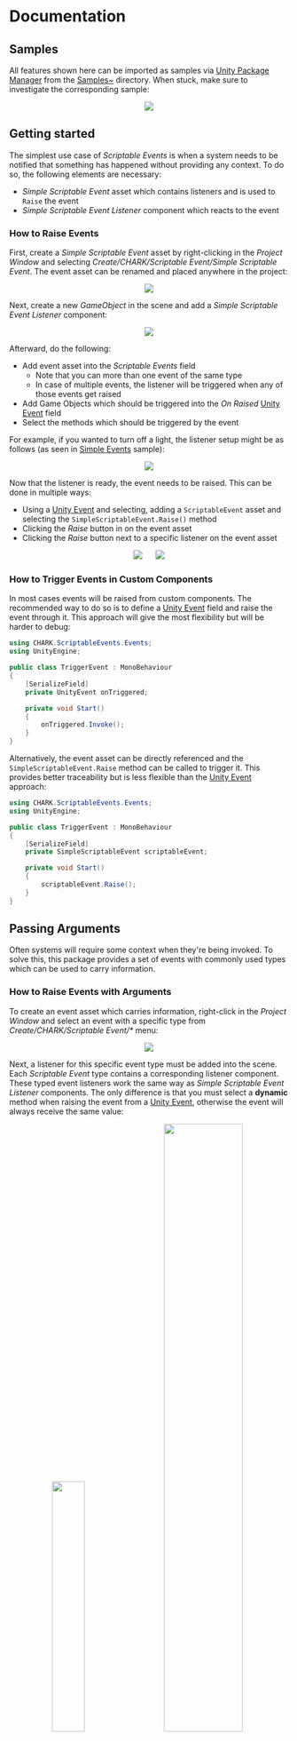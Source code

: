 [Unity Package Manager]: https://docs.unity3d.com/Manual/upm-ui.html
[Unity Event]: https://docs.unity3d.com/ScriptReference/Events.UnityEvent.html
[Samples~]: ../Samples%7E
[Simple Events]: ../Samples%7E/SimpleEvents
[Events With Arguments]: ../Samples%7E/EventsWithArguments
[Custom Events]: ../Samples%7E/CustomEvents
[ExecuteInEditMode]: https://docs.unity3d.com/ScriptReference/ExecuteInEditMode.html

# Documentation

## Samples

All features shown here can be imported as samples via [Unity Package Manager] from the [Samples~] directory. When stuck, make sure to investigate the corresponding sample:

<p align="center">
  <img src="samples.png"/>
</p>

## Getting started

The simplest use case of _Scriptable Events_ is when a system needs to be notified that something has happened without providing any context. To do so, the following elements are necessary:

- _Simple Scriptable Event_ asset which contains listeners and is used to `Raise` the event
- _Simple Scriptable Event Listener_ component which reacts to the event

### How to Raise Events

First, create a _Simple Scriptable Event_ asset by right-clicking in the _Project Window_ and selecting _Create/CHARK/Scriptable Event/Simple Scriptable Event_. The event asset can be renamed and placed anywhere in the project:

<p align="center">
  <img src="simple-scriptable-event-create.png"/>
</p>

Next, create a new _GameObject_ in the scene and add a _Simple Scriptable Event Listener_ component:

<p align="center">
  <img src="simple-scriptable-event-listener.png"/>
</p>

Afterward, do the following:

- Add event asset into the _Scriptable Events_ field
  - Note that you can more than one event of the same type
  - In case of multiple events, the listener will be triggered when any of those events get raised
- Add Game Objects which should be triggered into the _On Raised_ [Unity Event] field
- Select the methods which should be triggered by the event

For example, if you wanted to turn off a light, the listener setup might be as follows (as seen in [Simple Events] sample):
<p align="center">
  <img src="simple-scriptable-event-listener-sample.png"/>
</p>

Now that the listener is ready, the event needs to be raised. This can be done in multiple ways:

- Using a [Unity Event] and selecting, adding a `ScriptableEvent` asset and selecting the `SimpleScriptableEvent.Raise()` method
- Clicking the _Raise_ button in on the event asset
- Clicking the _Raise_ button next to a specific listener on the event asset

<p align="center">
  <img hspace="2%" src="simple-scriptable-event-raise-unity-event.png"/>
  <img hspace="2%" src="simple-scriptable-event-raise.png"/>
</p>

### How to Trigger Events in Custom Components

In most cases events will be raised from custom components. The recommended way to do so is to define a [Unity Event] field and raise the event through it. This approach will give the most flexibility but will be harder to debug:

```cs
using CHARK.ScriptableEvents.Events;
using UnityEngine;

public class TriggerEvent : MonoBehaviour
{
    [SerializeField]
    private UnityEvent onTriggered;

    private void Start()
    {
        onTriggered.Invoke();
    }
}
```

Alternatively, the event asset can be directly referenced and the `SimpleScriptableEvent.Raise` method can be called to trigger it. This provides better traceability but is less flexible than the [Unity Event] approach:

```cs
using CHARK.ScriptableEvents.Events;
using UnityEngine;

public class TriggerEvent : MonoBehaviour
{
    [SerializeField]
    private SimpleScriptableEvent scriptableEvent;

    private void Start()
    {
        scriptableEvent.Raise();
    }
}
```

## Passing Arguments

Often systems will require some context when they're being invoked. To solve this, this package provides a set of events with commonly used types which can be used to carry information.

### How to Raise Events with Arguments

To create an event asset which carries information, right-click in the _Project Window_ and select an event with a specific type from _Create/CHARK/Scriptable Event/*_ menu:

<p align="center">
  <img src="scriptable-event-arg-create.png"/>
</p>

Next, a listener for this specific event type must be added into the scene. Each _Scriptable Event_ type contains a corresponding listener component. These typed event listeners work the same way as _Simple Scriptable Event Listener_ components. The only difference is that you must select a **dynamic** method when raising the event from a [Unity Event], otherwise the event will always receive the same value:

<p align="center">
  <img hspace="2%" width="34%" src="scriptable-event-arg-listener-components.png"/>
  <img hspace="2%" width="53%" src="scriptable-event-arg-listener-dynamic.png"/>
</p>

To raise the event, follow the same steps as with _Simple Scriptable Event_. Again, make sure to select a **dynamic** `Raise` method:

<p align="center">
  <img src="scriptable-event-arg-raise-dynamic.png"/>
</p>

A more concrete example of this can be seen in [Events With Arguments] sample.

### How to Raise Events with Arguments in Custom Components

When raising events with arguments in code, it is also recommended to use [Unity Event] fields. However, when defining the event field, type information needs to be specified as well:

```cs
using UnityEngine;
using UnityEngine.Events;

public class TriggerEvent : MonoBehaviour
{
    [SerializeField]
    private UnityEvent<float> onTriggered;

    private void Start()
    {
        // Argument value.
        var value = 1.0f;

        onTriggered.Invoke(value);
    }
}
```

Alternatively, the event asset can be referenced and the `SimpleScriptableEvent.Raise(TArg)` method can be called to raise the event:

```cs
using CHARK.ScriptableEvents.Events;
using UnityEngine;

public class TriggerEvent : MonoBehaviour
{
    [SerializeField]
    private FloatScriptableEvent scriptableEvent;

    // Also works:
    // [SerializeField]
    // private ScriptableEvent<float> scriptableEvent;

    private void Start()
    {
        // Argument value.
        var value = 1.0f;

        scriptableEvent.Raise(value);
    }
}
```

## Creating Custom Events

In some cases using the built-in events and listeners is not sufficient. This can happen when your systems need to handle custom data types, and you want to carry a large chunk of information in one burst. To integrate a custom data type into the Scriptable Event system, the following scripts are necessary:

- The custom data type script
- _Scriptable Event_ asset script
- _Scriptable Event Listener_ script (optional if subscribing manually)
- _Scriptable Event Editor_ script (optional)

To simplify script creation workflow, this package provides a _Script Creator_ tool which can be used to automate this process.

To demonstrate this tool, lets assume that we need to integrate the data type which looks like the following and exists in a script named `LightRandomizationEventArgs.cs`:

```cs
public class LightRandomizationEventArgs
{
    public float Intensity { get; set; }

    public Color Color { get; set; }
}
```

Then we need to tell the _Script Creator_ that this script should be used as a base for our events and listeners. To do so, right-click this script and select _Create/CHARK/Scriptable Event/Custom Scriptable Event_:

<p align="center">
  <img src="scriptable-event-script-creator-open.png"/>
</p>

This will open the _Script Creator_ window:

<p align="center">
  <img hspace="2%" src="scriptable-event-script-creator-window-1.png"/>
  <img hspace="2%" src="scriptable-event-script-creator-window-2.png"/>
</p>

The _Script Creator_ window provides a set of options which can be used to tailor the event script creation to the specifics of your project. Hover over each entry in the window to see an **explanation tooltip** if you're confused as to what each field means. Additionally, click the gear icon to **configure the defaults** for this window.

Having said that, if we made some adjustments and clicked the **Create** button in this specific example, we would end up with the following scripts (as seen in [Custom Events] sample).

### Scriptable Event Script

The event itself, this script creates the actual Scriptable Event asset:

```cs
using UnityEngine;

namespace CHARK.ScriptableEvents.Events
{
    [CreateAssetMenu(
        fileName = "LightRandomizationScriptableEvent",
        menuName = ScriptableEventConstants.MenuNameCustom + "/Light Randomization Scriptable Event",
        order = ScriptableEventConstants.MenuOrderCustom + 0
    )]
    public class LightRandomizationScriptableEvent : ScriptableEvent<LightRandomizationEventArgs>
    {
    }
}
```

### Scriptable Event Listener Script

The listener which is triggered by the event asset:

```cs
using UnityEngine;

namespace CHARK.ScriptableEvents.Events
{
    [AddComponentMenu(
        ScriptableEventConstants.MenuNameCustom + "/Light Randomization Scriptable Event Listener",
        ScriptableEventConstants.MenuOrderCustom + 0
    )]
    public class LightRandomizationScriptableEventListener : ScriptableEventListener<LightRandomizationEventArgs>
    {
    }
}
```

### Scriptable Event Editor Script

Finally, the optional editor script, which adds the _Raise_ button functionality to the custom event. However, note that the code here is just a placeholder, you will have to construct the UI to input the event arguments manually:

```cs
using CHARK.ScriptableEvents.Editor;
using UnityEditor;
using UnityEngine;

namespace CHARK.ScriptableEvents.Editor.Events
{
    [CustomEditor(typeof(LightRandomizationScriptableEvent))]
    public class LightRandomizationScriptableEventEditor : ScriptableEventEditor<LightRandomizationEventArgs>
    {
        protected override LightRandomizationEventArgs DrawArgField(LightRandomizationEventArgs value)
        {
            // Use EditorGUILayout.TextField, etc., to draw inputs next to Raise button on the
            // LightRandomizationEventScriptableEvent asset.
            return value;
        }
    }
}
```

The input fields for this specific example, to have the _Raise_ functionality, can be added in the following way (as seen in [Custom Events] sample):

```cs
using CHARK.ScriptableEvents.Editor;
using UnityEditor;
using UnityEngine;

namespace CHARK.ScriptableEvents.Editor.Events
{
    [CustomEditor(typeof(LightRandomizationScriptableEvent))]
    public class LightRandomizationScriptableEventEditor : ScriptableEventEditor<LightRandomizationEventArgs>
    {
        protected override LightRandomizationEventArgs DrawArgField(LightRandomizationEventArgs value)
        {
            if (value == null)
            {
                value = new LightRandomizationEventArgs();
            }

            EditorGUILayout.BeginVertical();
            value.Intensity = EditorGUILayout.FloatField("Intensity", value.Intensity);
            value.Intensity = Mathf.Max(0, value.Intensity);

            value.Color = EditorGUILayout.ColorField("Color", value.Color);
            EditorGUILayout.EndVertical();

            return value;
        }
    }
}
```

Finally, in order to create the event asset for the newly generated script, select _Create/CHARK/Scriptable Events (custom)/Light Randomization Scriptable Event Listener_:

<p align="center">
  <img src="scriptable-event-script-creator-result.png"/>
</p>

## Manually Subscribing to Events

It is recommended to use pre-defined and custom listener components to subscribe to events via the Editor. However, when traceability is important, subscribing to events manually via non-listener components is preferable.

There are two approaches that can be used to subscribe to an event manually, the first one is implementing `IScriptableEventListener<TArg>` and calling `AddListener(this)` (don't forget to call `RemoveListener(this)` to avoid memory leaks):

```cs
public class CustomEventListener : MonoBehaviour, IScriptableEventListener<float>
{
    [SerializeField]
    private FloatScriptableEvent scriptableEvent;

    // Also works:
    // [SerializeField]
    // private ScriptableEvent<float> scriptableEvent;

    private void OnEnable()
    {
        scriptableEvent.AddListener(this);
    }

    private void OnDisable()
    {
        scriptableEvent.RemoveListener(this);
    }

    public void OnRaised(float value)
    {
        // Handle event...
    }
}
```

The second approach is more flexible and allows to specify any method that matches the event type via the `AddListener(Action<TArg>)` overload (again don't forget to call the `RemoveListener(Action<TArg>)` to avoid memory leaks):

```cs
public class CustomEventListener : MonoBehaviour
{
    [SerializeField]
    private FloatScriptableEvent scriptableEvent;

    // Also works:
    // [SerializeField]
    // private ScriptableEvent<float> scriptableEvent;

    private void OnEnable()
    {
        scriptableEvent.AddListener(OnRaised);
    }

    private void OnDisable()
    {
        scriptableEvent.RemoveListener(OnRaised);
    }

    private void OnRaised(float value)
    {
        // Handle event...
    }
}
```

Note that when using these approaches to subscribe to events, some functionality in the custom Editor inspectors that are included in this package might not work. For example, the functionality to click on `UnityEngine.Object` references in _Scriptable Event_ assets, as it relies on the listeners being of type `UnityEngine.Object`.

## Addressables

Officially Scriptable Events do not support addressables. You may experience issues if you try to use the same event asset between scenes loaded by addressables. To read more about this and possible workarounds, see [this issue](https://github.com/chark/scriptable-events/issues/26).
